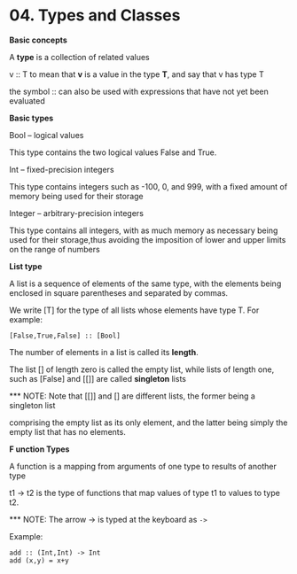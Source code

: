 # 04. Types and Classes
**Basic concepts **

A **type** is a collection of related values

v :: T to mean that **v** is a value in the type **T**, and say that v has type T

the symbol :: can also be used with expressions that have not yet been evaluated

**Basic types**

Bool – logical values

This type contains the two logical values False and True.

Int – fixed-precision integers

This type contains integers such as -100, 0, and 999, with a fixed amount of memory being used for their storage


Integer – arbitrary-precision integers

This type contains all integers, with as much memory as necessary being used for their storage,thus avoiding the imposition of lower and upper limits on the range of numbers

**List type**

A list is a sequence of elements of the same type, with the elements being enclosed in square parentheses and separated by commas.

We write [T] for the type of all lists whose elements have type T. For example:

```
[False,True,False] :: [Bool]
```

The number of elements in a list is called its **length**.

The list [] of length zero is called the empty list, while lists of length one, such as [False] and [[]] are called **singleton** lists

*** NOTE: Note that [[]] and [] are different lists, the former being a singleton list

comprising the empty list as its only element, and the latter being simply the empty list that has no elements.

**F unction Types**

A function is a mapping from arguments of one type to results of another type

t1 → t2 is the type of functions that map values of type t1 to values to type t2.

*** NOTE: The arrow → is typed at the keyboard as ```->```

Example:
```
add :: (Int,Int) -> Int
add (x,y) = x+y
```
